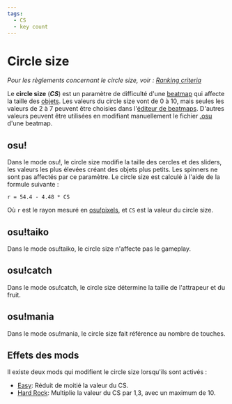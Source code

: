 ```yaml
---
tags:
  - CS
  - key count
---
```


# Circle size

*Pour les règlements concernant le circle size, voir : [Ranking criteria](/wiki/Ranking_Criteria)*

Le **circle size** (***CS***) est un paramètre de difficulté d'une [beatmap](/wiki/Beatmap) qui affecte la taille des [objets](/wiki/Hit_object). Les valeurs du circle size vont de 0 à 10, mais seules les valeurs de 2 à 7 peuvent être choisies dans l'[éditeur de beatmaps](/wiki/Client/Beatmap_editor). D'autres valeurs peuvent être utilisées en modifiant manuellement le fichier [.osu](/wiki/osu!_File_Formats/Osu_(file_format)) d'une beatmap.

## osu!

Dans le mode osu!, le circle size modifie la taille des cercles et des sliders, les valeurs les plus élevées créant des objets plus petits. Les spinners ne sont pas affectés par ce paramètre. Le circle size est calculé à l'aide de la formule suivante :

`r = 54.4 - 4.48 * CS`<!-- multiplied by 1.00041 in the end to account for some bug in old replays -->

Où `r` est le rayon mesuré en [osu!pixels](/wiki/osu!pixel), et `CS` est la valeur du circle size.

## osu!taiko

Dans le mode osu!taiko, le circle size n'affecte pas le gameplay.

## osu!catch

Dans le mode osu!catch, le circle size détermine la taille de l'attrapeur et du fruit.

## osu!mania

Dans le mode osu!mania, le circle size fait référence au nombre de touches.

## Effets des mods

Il existe deux mods qui modifient le circle size lorsqu'ils sont activés :

- [Easy](/wiki/Game_modifier/Easy): Réduit de moitié la valeur du CS.
- [Hard Rock](/wiki/Game_modifier/Hard_Rock): Multiplie la valeur du CS par 1,3, avec un maximum de 10.
